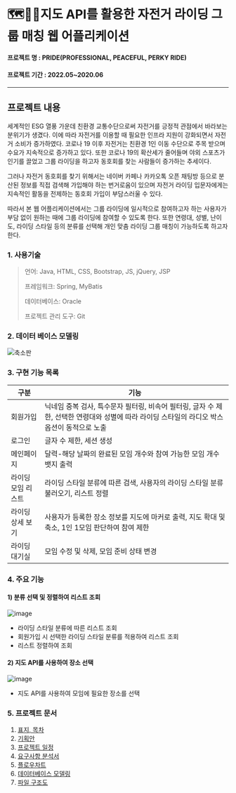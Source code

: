 # 🗺🚴‍♀️지도 API를 활용한 자전거 라이딩 그룹 매칭 웹 어플리케이션
#### 프로젝트 명 : PRIDE(PROFESSIONAL, PEACEFUL, PERKY RIDE)
#### 프로젝트 기간 : 2022.05~2020.06
---
## 프로젝트 내용
  세계적인 ESG 열풍 가운데 친환경 교통수단으로써 자전거를 긍정적 관점에서 바라보는 분위기가 생겼다. 이에 따라 자전거를 이용할 때 필요한 인프라 지원이 강화되면서 자전거 소비가 증가하였다. 코로나 19 이후 자전거는 친환경 1인 이동 수단으로 주목 받으며 수요가 지속적으로 증가하고 있다. 또한 코로나 19의 확산세가 줄어들며 야외 스포츠가 인기를 끌었고 그룹 라이딩을 하고자 동호회를 찾는 사람들이 증가하는 추세이다. 

  그러나 자전거 동호회를 찾기 위해서는 네이버 카페나 카카오톡 오픈 채팅방 등으로 분산된 정보를 직접 검색해 가입해야 하는 번거로움이 있으며 자전거 라이딩 입문자에게는 지속적인 활동을 전제하는 동호회 가입이 부담스러울 수 있다.

   따라서 본 웹 어플리케이션에서는 그룹 라이딩에 일시적으로 참여하고자 하는 사용자가 부담 없이 원하는 때에 그룹 라이딩에 참여할 수 있도록 한다. 또한 연령대, 성별, 난이도, 라이딩 스타일 등의 분류를 선택해 개인 맞춤 라이딩 그룹 매칭이 가능하도록 하고자 한다.

### 1. 사용기술
> 언어: Java, HTML, CSS, Bootstrap, JS, jQuery, JSP
> 
> 프레임워크: Spring, MyBatis
> 
> 데이터베이스: Oracle
> 
> 프로젝트 관리 도구: Git

### 2. 데이터 베이스 모델링 
![축소판](https://user-images.githubusercontent.com/70316215/176845461-50cda1be-98cf-4d7d-a440-d07505d1cf4f.png)

### 3. 구현 기능 목록
|구분|기능|
|---|---|
|회원가입|닉네임 중복 검사, 특수문자 필터링, 비속어 필터링, 글자 수 제한, 선택한 연령대와 성별에 따라 라이딩 스타일의 라디오 박스 옵션이 동적으로 노출|
|로그인|글자 수 제한, 세션 생성|
|메인페이지|달력-해당 날짜의 완료된 모임 개수와 참여 가능한 모임 개수 뱃지 출력|
|라이딩 모임 리스트|라이딩 스타일 분류에 따른 검색, 사용자의 라이딩 스타일 분류 불러오기, 리스트 정렬|
|라이딩 상세 보기|사용자가 등록한 장소 정보를 지도에 마커로 출력, 지도 확대 및 축소, 1인 1모임 판단하여 참여 제한|
|라이딩 대기실|모임 수정 및 삭제, 모임 준비 상태 변경|

### 4. 주요 기능
#### 1) 분류 선택 및 정렬하여 리스트 조회
![image](https://user-images.githubusercontent.com/70316215/176846006-92bbab38-3205-4464-90b2-b23b45d547e2.png)
- 라이딩 스타일 분류에 따른 리스트 조회
- 회원가입 시 선택한 라이딩 스타일 분류를 적용하여 리스트 조회
- 리스트 정렬하여 조회

#### 2) 지도 API를 사용하여 장소 선택
![image](https://user-images.githubusercontent.com/70316215/176847106-63b40b01-77c0-4436-955c-c4a150d09dbf.png)
- 지도 API를 사용하여 모임에 필요한 장소를 선택

### 5. 프로젝트 문서
1) [표지, 목차](https://docs.google.com/document/d/1pwpWewvLs-Ntk_O1EB-ZqdGQv_zlBz3HbXgUUwgHmKM/edit?usp=sharing)
2) [기획안](https://docs.google.com/document/d/19g1JoS6nhVnfybVJ3t4QulIetCY6jjFEWWDfW9Sfj2w/edit?usp=sharing)
3) [프로젝트 일정](https://docs.google.com/document/d/1xCkvqDeK7ZP2eyaK3m-8PNOSI2Ulp58QfnRxypHkfD4/edit?usp=sharing)
4) [요구사항 분석서](https://docs.google.com/document/d/1xCkvqDeK7ZP2eyaK3m-8PNOSI2Ulp58QfnRxypHkfD4/edit?usp=sharing)
5) [플로우차트](https://docs.google.com/document/d/1fG-PI7GiL5IQ4OTyYRbraa273oaqbYS9lHIGX-ufwE4/edit?usp=sharing)
6) [데이터베이스 모델링](https://docs.google.com/document/d/19zsuLZ_NsP8KNjTtgLLTiV4bqADGkuzeJwtbJp0Te3w/edit?usp=sharing)
7) [파일 구조도](https://docs.google.com/spreadsheets/d/1xwfCYZIIYtxOnWHx9FEk3xbR_F3_nRVF0s7RrnLc_zs/edit?usp=sharing)




